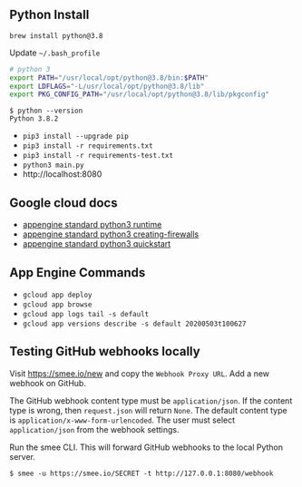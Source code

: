 ## Python Install

`brew install python@3.8`

Update `~/.bash_profile`

```bash
# python 3
export PATH="/usr/local/opt/python@3.8/bin:$PATH"
export LDFLAGS="-L/usr/local/opt/python@3.8/lib"
export PKG_CONFIG_PATH="/usr/local/opt/python@3.8/lib/pkgconfig"
```

```
$ python --version
Python 3.8.2
```

- `pip3 install --upgrade pip`
- `pip3 install -r requirements.txt`
- `pip3 install -r requirements-test.txt`
- `python3 main.py`
- http://localhost:8080

## Google cloud docs

- [appengine standard python3 runtime](https://cloud.google.com/appengine/docs/standard/python3/runtime#python-3.8-beta)
- [appengine standard python3 creating-firewalls](https://cloud.google.com/appengine/docs/standard/python3/creating-firewalls)
- [appengine standard python3 quickstart](https://cloud.google.com/appengine/docs/standard/python3/quickstart)

## App Engine Commands

- `gcloud app deploy`
- `gcloud app browse`
- `gcloud app logs tail -s default`
- `gcloud app versions describe -s default 20200503t100627`

## Testing GitHub webhooks locally

Visit https://smee.io/new and copy the `Webhook Proxy URL`. Add a new webhook on GitHub.

The GitHub webhook content type must be `application/json`. If the content type is wrong, then `request.json` will return `None`.
The default content type is `application/x-www-form-urlencoded`. The user must select `application/json` from the webhook settings.

Run the smee CLI. This will forward GitHub webhooks to the local Python server.

```
$ smee -u https://smee.io/SECRET -t http://127.0.0.1:8080/webhook
```
